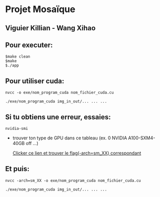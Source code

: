 # Projet Mosaïque

## Viguier Killian - Wang Xihao

Pour executer:
-
    $make clean
    $make
    $./app

Pour utiliser cuda: 
-   
    nvcc -o exe/nom_program_cuda nom_fichier_cuda.cu

    ./exe/nom_program_cuda img_in_out/... ... ...

Si tu obtiens une erreur, essaies: 
-   
    nvidia-smi

- trouver ton type de GPU dans ce tableau (ex. 0   NVIDIA A100-SXM4-40GB   off ...)

    [Clicker ce lien et trouver le flag(-arch=sm_XX) correspondant](https://arnon.dk/matching-sm-architectures-arch-and-gencode-for-various-nvidia-cards)

Et puis:
-   
    nvcc -arch=sm_XX -o exe/nom_program_cuda nom_fichier_cuda.cu

    ./exe/nom_program_cuda img_in_out/... ... ...